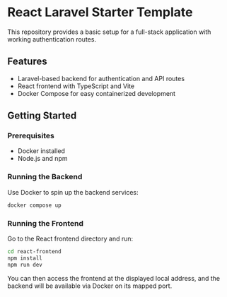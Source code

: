 # React Laravel Starter Template

This repository provides a basic setup for a full-stack application with working authentication routes.

## Features
- Laravel-based backend for authentication and API routes
- React frontend with TypeScript and Vite
- Docker Compose for easy containerized development

## Getting Started

### Prerequisites
- Docker installed
- Node.js and npm

### Running the Backend
Use Docker to spin up the backend services:
```bash
docker compose up
```

### Running the Frontend
Go to the React frontend directory and run:
```bash
cd react-frontend
npm install
npm run dev
```

You can then access the frontend at the displayed local address, and the backend will be available via Docker on its mapped port.

